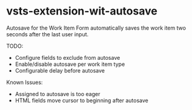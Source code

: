 # vsts-extension-wit-autosave
Autosave for the Work Item Form automatically saves the work item two seconds after the last user input.

TODO:
* Configure fields to exclude from autosave
* Enable/disable autosave per work item type
* Configurable delay before autosave

Known Issues:
* Assigned to autosave is too eager
* HTML fields move cursor to beginning after autosave
